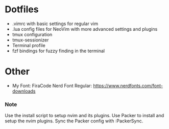 # Dotfiles

- .vimrc with basic settings for regular vim
- .lua config files for NeoVim with more advanced settings and plugins
- tmux configuration
- tmux-sessionizer
- Terminal profile
- fzf bindings for fuzzy finding in the terminal

# Other
- My Font: FiraCode Nerd Font Regular: https://www.nerdfonts.com/font-downloads

### Note

Use the install script to setup nvim and its plugins. Use Packer to install and setup the nvim plugins. Sync the Packer config with :PackerSync.
